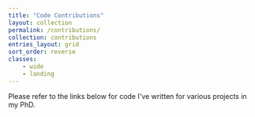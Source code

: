 ```yaml
---
title: "Code Contributions"
layout: collection
permalink: /contributions/
collection: contributions
entries_layout: grid
sort_order: reverse
classes:
    - wide
    - landing
---
```


Please refer to the links below for code I've written for various projects in my PhD.
